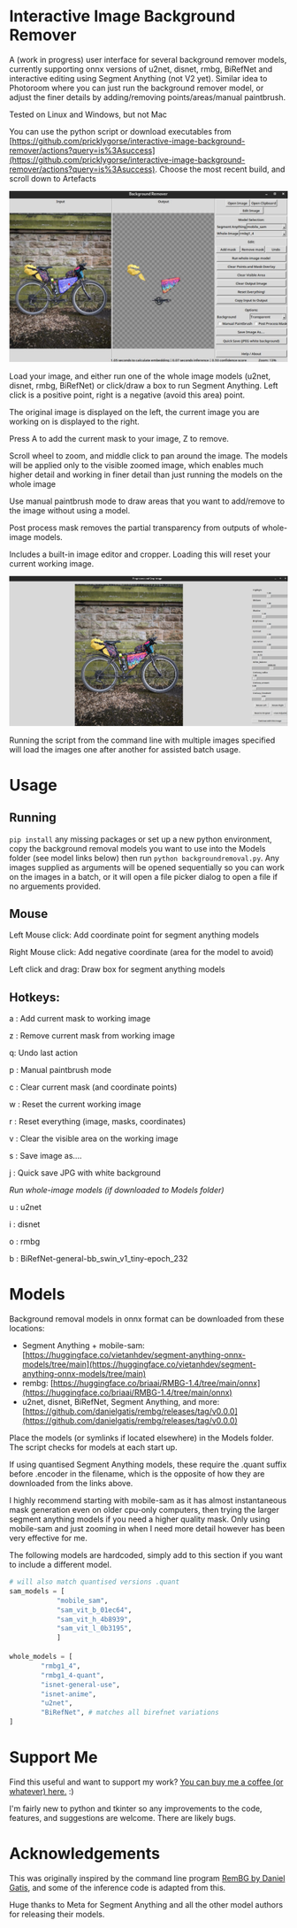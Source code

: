 # Interactive Image Background Remover

A (work in progress) user interface for several background remover models, currently supporting onnx versions of u2net, disnet, rmbg, BiRefNet and interactive editing using Segment Anything (not V2 yet). Similar idea to Photoroom where you can just run the background remover model, or adjust the finer details by adding/removing points/areas/manual paintbrush.

Tested on Linux and Windows, but not Mac

You can use the python script or download executables from [https://github.com/pricklygorse/interactive-image-background-remover/actions?query=is%3Asuccess](https://github.com/pricklygorse/interactive-image-background-remover/actions?query=is%3Asuccess). Choose the most recent build, and scroll down to Artefacts

![Screenshot of main window](Images/main_image.jpg)

Load your image, and either run one of the whole image models (u2net, disnet, rmbg, BiRefNet) or click/draw a box to run Segment Anything. Left click is a positive point, right is a negative (avoid this area) point.

The original image is displayed on the left, the current image you are working on is displayed to the right.

Press A to add the current mask to your image, Z to remove.

Scroll wheel to zoom, and middle click to pan around the image. The models will be applied only to the visible zoomed image, which enables much higher detail and working in finer detail than just running the models on the whole image

Use manual paintbrush mode to draw areas that you want to add/remove to the image without using a model.

Post process mask removes the partial transparency from outputs of whole-image models. 

Includes a built-in image editor and cropper. Loading this will reset your current working image. 

![Screenshot of main window](Images/image_editor.jpg)

Running the script from the command line with multiple images specified will load the images one after another for assisted batch usage.

# Usage

## Running

`pip install` any missing packages or set up a new python environment, copy the background removal models you want to use into the Models folder (see model links below) then run `python backgroundremoval.py`. Any images supplied as arguments will be opened sequentially so you can work on the images in a batch, or it will open a file picker dialog to open a file if no arguements provided.

## Mouse

Left Mouse click: Add coordinate point for segment anything models

Right Mouse click: Add negative coordinate (area for the model to avoid)

Left click and drag: Draw box for segment anything models

## Hotkeys:

a : Add current mask to working image

z : Remove current mask from working image

q: Undo last action

p : Manual paintbrush mode

c : Clear current mask (and coordinate points)

w : Reset the current working image

r : Reset everything (image, masks, coordinates)

v : Clear the visible area on the working image

s : Save image as....

j : Quick save JPG with white background

_Run whole-image models (if downloaded to Models folder)_

u : u2net

i : disnet

o : rmbg

b : BiRefNet-general-bb_swin_v1_tiny-epoch_232



# Models

Background removal models in onnx format can be downloaded from these locations:

- Segment Anything + mobile-sam: [https://huggingface.co/vietanhdev/segment-anything-onnx-models/tree/main](https://huggingface.co/vietanhdev/segment-anything-onnx-models/tree/main)
- rembg: [https://huggingface.co/briaai/RMBG-1.4/tree/main/onnx](https://huggingface.co/briaai/RMBG-1.4/tree/main/onnx)
- u2net, disnet, BiRefNet, Segment Anything, and more: [https://github.com/danielgatis/rembg/releases/tag/v0.0.0](https://github.com/danielgatis/rembg/releases/tag/v0.0.0)

Place the models (or symlinks if located elsewhere) in the Models folder. The script checks for models at each start up. 

If using quantised Segment Anything models, these require the .quant suffix before .encoder in the filename, which is the opposite of how they are downloaded from the links above.

I highly recommend starting with mobile-sam as it has almost instantaneous mask generation even on older cpu-only computers, then trying the larger segment anything models if you need a higher quality mask. Only using mobile-sam and just zooming in when I need more detail however has been very effective for me.

The following models are hardcoded, simply add to this section if you want to include a different model.

``` python
# will also match quantised versions .quant
sam_models = [
            "mobile_sam",
            "sam_vit_b_01ec64", 
            "sam_vit_h_4b8939",
            "sam_vit_l_0b3195",
            ]

whole_models = [
        "rmbg1_4",
        "rmbg1_4-quant",
        "isnet-general-use",
        "isnet-anime",
        "u2net",
        "BiRefNet", # matches all birefnet variations
]
```



# Support Me

Find this useful and want to support my work? [You can buy me a coffee (or whatever) here.](https://ko-fi.com/pricklygorse) :)

I'm fairly new to python and tkinter so any improvements to the code, features, and suggestions are welcome. There are likely bugs.


# Acknowledgements

This was originally inspired by the command line program [RemBG by Daniel Gatis](https://github.com/danielgatis/rembg), and some of the inference code is adapted from this. 

Huge thanks to Meta for Segment Anything and all the other model authors for releasing their models. 
